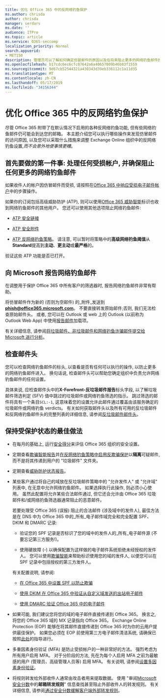 ```yaml
---
title: 优化 Office 365 中的反网络钓鱼保护
ms.author: chrisda
author: chrisda
manager: serdars
ms.date: ''
audience: ITPro
ms.topic: article
ms.service: O365-seccomp
localization_priority: Normal
search.appverid:
- MET150
description: 管理员可以了解如何确定仿冒邮件的原因以及在将来阻止更多的网络钓鱼邮件的原因。
ms.openlocfilehash: b17cdc6ec6cfc07642a6a40657009b46b83f1559
ms.sourcegitcommit: 9d67cb52544321a430343d39eb336112c1a11d35
ms.translationtype: MT
ms.contentlocale: zh-CN
ms.lasthandoff: 05/17/2019
ms.locfileid: "34156344"
---
```

# <a name="tune-anti-phishing-protection-in-office-365"></a>优化 Office 365 中的反网络钓鱼保护

尽管 Office 365 附带了在默认情况下启用的各种反网络钓鱼功能, 但有些网络钓鱼邮件仍可能会到达您的邮箱。 本主题介绍您可以执行哪些操作来发现仿冒邮件的访问原因, 以及您可以采取什么措施来调整 Exchange Online 组织中的反网络钓鱼设置,_而不会意外地使事情更糟_。

## <a name="first-things-first-deal-with-any-compromised-accounts-and-make-sure-you-block-any-more-phishing-messages-from-getting-through"></a>首先要做的第一件事: 处理任何受损帐户, 并确保阻止任何更多的网络钓鱼邮件

如果收件人的帐户因仿冒邮件而受损, 请按照在[Office 365 中响应受损电子邮件帐户](responding-to-a-compromised-email-account.md)中的步骤操作。

如果你的订阅包括高级威胁防护 (ATP), 则可以使用[Office 365 威胁智能](office-365-ti.md)标识也收到网络钓鱼邮件的其他用户。 您还可以使用其他选项阻止网络钓鱼邮件:

- [ATP 安全链接](set-up-atp-safe-links-policies.md)

- [ATP 安全附件](set-up-atp-safe-attachments-policies.md)

- [ATP 反网络钓鱼策略](set-up-anti-phishing-policies.md)。 请注意, 可以暂时将策略中的**高级网络钓鱼阈值**从**Standard**提高到**主动**、**更主动**或**最严格**的。

验证这些 ATP 功能是否已打开。

## <a name="report-the-phishing-message-to-microsoft"></a>向 Microsoft 报告网络钓鱼邮件

在调整用于保护 Office 365 中所有客户的筛选器时, 报告网络钓鱼邮件非常有帮助。

将仿冒邮件作为新的 (否则为空邮件) 的_附件_发送到**phish@office365.microsoft.com**。 不要直接转发原始邮件;否则, 我们无法检查原始邮件头。 或者, 您可以在 Outlook 或 web 上的 Outlook (以前称为 Outlook Web App) 中使用[报告邮件](https://docs.microsoft.com/office365/securitycompliance/enable-the-report-message-add-in)加载项。

有关详细信息, 请参阅[将垃圾邮件、非垃圾邮件和网络钓鱼诈骗邮件提交给 Microsoft 进行分析](submit-spam-non-spam-and-phishing-scam-messages-to-microsoft-for-analysis.md)。

## <a name="inspect-the-message-headers"></a>检查邮件头

您可以检查网络钓鱼邮件的标头, 以查看是否有任何可以执行的操作, 以防止更多的网络钓鱼邮件进入。 换句话说, 检查邮件头可以帮助您确定组织中负责允许网络钓鱼邮件的任何设置。

具体来说, 应检查邮件头中的**X-Forefront-反垃圾邮件报告**标头字段, 以了解垃圾邮件筛选判定 (SFV) 值中跳过的垃圾邮件或网络钓鱼筛选的指示。 跳过筛选的邮件将具有一个条目`SCL:-1`, 这意味着您的设置允许此邮件通过覆盖由该服务确定的垃圾邮件或网络钓鱼 verdicts。 有关如何获取邮件头以及所有可用的反垃圾邮件和反网络钓鱼邮件头的完整列表的详细信息, 请参阅[反垃圾邮件邮件头](https://docs.microsoft.com/office365/SecurityCompliance/anti-spam-message-headers)。

## <a name="best-practices-to-stay-protected"></a>保持受保护状态的最佳做法

- 在每月的基础上, 运行[安全得分](microsoft-secure-score.md)来评估 Office 365 组织的安全设置。

- 定期查看[欺骗智能报告](learn-about-spoof-intelligence.md)并[在反网络钓鱼策略中启用反欺骗保护](learn-about-spoof-intelligence.md#configuring-the-anti-spoofing-policy)以**隔离**可疑邮件, 而不是将其传递到用户的 "垃圾邮件" 文件夹。

- 定期查看[威胁防护状态报告](view-reports-for-atp.md#threat-protection-status-report)。

- 某些客户通过将自己的域放在反垃圾邮件策略中的 "允许发件人" 或 "允许域" 列表中, 在无意中允许网络钓鱼邮件。 如果选择执行此操作, 则必须小心使用。 虽然此配置将允许某些合法邮件通过, 但它还会允许由 Office 365 垃圾邮件和/或网络钓鱼筛选器通常阻止的恶意邮件。

  若要处理受 Office 365 (误报) 阻止的合法邮件 (涉及域中的发件人), 最佳方法是在 DNS 中为 Office 365 中的_所有_电子邮件域完全和完全配置 SPF、DKIM 和 DMARC 记录:

  - 验证您的 SPF 记录是否标识了您的域中的发件人的_所有_电子邮件源 (不要忘记第三方服务!)。

  - 使用硬故障 (\-) 以确保配置为这样做的电子邮件系统拒绝未经授权的发件人。 您可以使用[欺骗智能](https://docs.microsoft.com/office365/securitycompliance/learn-about-spoof-intelligence)来帮助标识使用您的域的发件人, 以便您可以在 SPF 记录中包括授权的第三方发件人。

  有关配置说明, 请参阅:
  
  - [在 Office 365 中设置 SPF 以防止欺骗](set-up-spf-in-office-365-to-help-prevent-spoofing.md)

  - [使用 DKIM 在 Office 365 中验证从自定义域发送的出站电子邮件](use-dkim-to-validate-outbound-email.md)

  - [使用 DMARC 验证 Office 365 中的电子邮件](use-dmarc-to-validate-email.md)

- 如果可能, 我们建议您将您的域的电子邮件直接传递到 Office 365。 换言之, 将您的 Office 365 域的 MX 记录指向 Office 365。 Exchange Online Protection (EOP) 能够在将其邮件直接传递到 Office 365 时为你的云用户提供最佳保护。 如果您必须在 EOP 前使用第三方电子邮件清洁系统, 请确保已按照[此处](https://docs.microsoft.com/exchange/mail-flow-best-practices/manage-mail-flow-using-third-party-cloud)的指导进行。

- 多重因素身份验证 (MFA) 是防止受损帐户的一种非常好的方法。 强烈考虑为所有用户启用 MFA。 对于分阶段的方法, 先在为每个人启用 MFA 之前为最敏感的用户 (管理员、高级管理人员等) 启用 MFA。 有关说明, 请参阅[设置多因素身份验证](https://docs.microsoft.com/office365/admin/security-and-compliance/set-up-multi-factor-authentication)。

- 将规则转发给外部收件人通常由攻击者用来提取数据。 使用 "审阅[Microsoft 安全分数](microsoft-secure-score.md)中的**邮箱转发规则**" 信息查找甚至阻止外部收件人的转发规则。 有关详细信息, 请参阅[通过安全分数缓解客户端外部转发规则](https://blogs.technet.microsoft.com/office365security/mitigating-client-external-forwarding-rules-with-secure-score/)。

